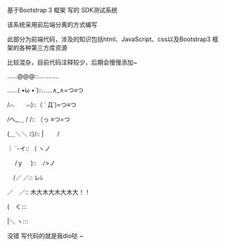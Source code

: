 基于Bootstrap 3 框架 写的 SDK测试系统

该系统采用前后端分离的方式编写

此部分为前端代码，涉及的知识包括html、JavaScript、css以及Bootstrap3 框架的各种第三方库资源

比较混杂，目前代码注释较少，后期会慢慢添加~


……@@@::…………

……( •̀ω •́ )::……∧_∧=つ≡つ 

/⌒　　⌒)::（ ` Д´)=つ≡つ

/へ_＿ / /:: （っ ≡つ=つ

(＿＼＼ ﾐ)/:: |　　 /

｜ `-イ:: （ ヽノ

　 /ｙ　 )::　ﾉ>ノ
  
　/／ ／:: レﾚ
 
／　／:: 木大木大木大木大！！

(　く:::

|＼ ヽ:::



没错 写代码的就是我dio哒 ~

